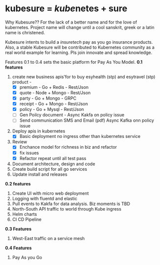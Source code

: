 # kubesure = *kube*netes + sure 

Why Kubesure?? For the lack of a better name and for the love of kubernetes. Project name will change until a cool sanskrit, greek or a latin name is christened. 

Kubesure intents to build a _insuretech_ pay as you go insurance products. Also, a stable Kubesure will be contributed to Kubernetes community as a real world example for learning. Pls join innovate and spread knowledge. 

Features 0.1 to 0.4 sets the basic platform for Pay As You Model.
**0.1 features**  

1. create new business apis'for to buy esyhealth (stp) and esytravel (stp) product - 
   - [x] premium - Go + Redis - Rest/Json
   - [x] quote - Node + Mongo  - Rest/Json
   - [x] party - Go + Mongo - GRPC  
   - [x] receipt - Go + Mongo - Rest/Json
   - [x] policy - Go + Mysql - Rest/Json
   - [ ] Gen Poilcy document - Async Kakfa on policy issue
   - [ ] Send communication SMS and Email (pdf) Async Kafka onn policy issue
2. Deploy apis in kubernetes 
    - [x] Basic deployment no ingress other than kubernetes service
3. Review 
    - [x] Enchance model for richness in biz and refactor
    - [x] fix issues 
    - [x] Refactor repeat until all test pass 
4. Document architecture, design and code
5. Create build script for all go services
6. Update install and releases

**0.2 features** 
 
1. Create UI with micro web deployment  
2. Logging with fluentd and elastic 
3. Pull events to Kakfa for data analysis. Biz moments is TBD
4. North-South API traffic to world through Kube ingress
5. Helm charts
6. CI CD Pipeline

**0.3 Features** 

1. West-East traffic on a service mesh  

**0.4 Features**

1. Pay As you Go 
